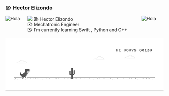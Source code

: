 ### ⌦ Hector Elizondo

![](https://github.com/halfrost/halfrost/blob/master/icons/header_.png)
<img alt="Hola" height="70px" width="70px" align="left" src="https://c.tenor.com/fYg91qBpDdgAAAAi/bongo-cat-transparent.gif"></img> 
<img alt="Hola" height="70px" width="70px" align="right" src="https://c.tenor.com/fYg91qBpDdgAAAAi/bongo-cat-transparent.gif"></img>
⌦ Hector Elizondo <br> 
⌦ Mechatronic Engineer <br> 
⌦ I’m currently learning Swift , Python and C++ <br> 
<div align = "center">
  
  ![Dino](https://raw.githubusercontent.com/sanket9006/sanket9006/master/dino.gif)

</div>

<!--
**KelThzear/KelThzear** is a ✨ _special_ ✨ repository because its `README.md` (this file) appears on your GitHub profile.

Here are some ideas to get you started:

- 🔭 I’m currently working on ...
- 🌱 I’m currently learning ...
- 👯 I’m looking to collaborate on ...
- 🤔 I’m looking for help with ...
- 💬 Ask me about ...
- 📫 How to reach me: ...
- 😄 Pronouns: ...
- ⚡ Fun fact: ...
-->
